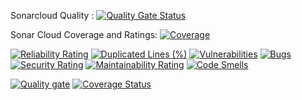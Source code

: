 

Sonarcloud Quality :
[![Quality Gate Status](https://sonarcloud.io/api/project_badges/measure?project=fahadnadeemx_ATT-Project&metric=alert_status)](https://sonarcloud.io/summary/new_code?id=fahadnadeemx_ATT-Project)

Sonar Cloud Coverage and Ratings:
[![Coverage](https://sonarcloud.io/api/project_badges/measure?project=fahadnadeemx_ATT-Project&metric=coverage)](https://sonarcloud.io/summary/new_code?id=fahadnadeemx_ATT-Project)

[![Reliability Rating](https://sonarcloud.io/api/project_badges/measure?project=fahadnadeemx_ATT-Project&metric=reliability_rating)](https://sonarcloud.io/summary/new_code?id=fahadnadeemx_ATT-Project)
[![Duplicated Lines (%)](https://sonarcloud.io/api/project_badges/measure?project=fahadnadeemx_ATT-Project&metric=duplicated_lines_density)](https://sonarcloud.io/summary/new_code?id=fahadnadeemx_ATT-Project)
[![Vulnerabilities](https://sonarcloud.io/api/project_badges/measure?project=fahadnadeemx_ATT-Project&metric=vulnerabilities)](https://sonarcloud.io/summary/new_code?id=fahadnadeemx_ATT-Project)
[![Bugs](https://sonarcloud.io/api/project_badges/measure?project=fahadnadeemx_ATT-Project&metric=bugs)](https://sonarcloud.io/summary/new_code?id=fahadnadeemx_ATT-Project)
[![Security Rating](https://sonarcloud.io/api/project_badges/measure?project=fahadnadeemx_ATT-Project&metric=security_rating)](https://sonarcloud.io/summary/new_code?id=fahadnadeemx_ATT-Project)
[![Maintainability Rating](https://sonarcloud.io/api/project_badges/measure?project=fahadnadeemx_ATT-Project&metric=sqale_rating)](https://sonarcloud.io/summary/new_code?id=fahadnadeemx_ATT-Project)
[![Code Smells](https://sonarcloud.io/api/project_badges/measure?project=fahadnadeemx_BookManagement&metric=code_smells)](https://sonarcloud.io/summary/new_code?id=fahadnadeemx_BookManagement)

[![Quality gate](https://sonarcloud.io/api/project_badges/quality_gate?project=fahadnadeemx_ATT-Project)](https://sonarcloud.io/summary/new_code?id=fahadnadeemx_ATT-Project)
[![Coverage Status](https://coveralls.io/repos/github/fahadnadeemx/ATT-Project/badge.svg?branch=main)](https://coveralls.io/github/fahadnadeemx/ATT-Project?branch=main)
